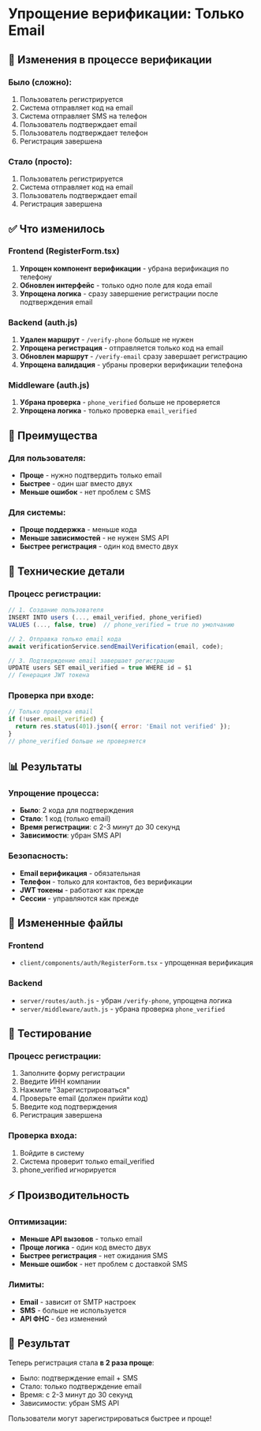# Упрощение верификации: Только Email

## 🔄 Изменения в процессе верификации

### Было (сложно):
1. Пользователь регистрируется
2. Система отправляет код на email
3. Система отправляет SMS на телефон
4. Пользователь подтверждает email
5. Пользователь подтверждает телефон
6. Регистрация завершена

### Стало (просто):
1. Пользователь регистрируется
2. Система отправляет код на email
3. Пользователь подтверждает email
4. Регистрация завершена

## ✅ Что изменилось

### Frontend (RegisterForm.tsx)
1. **Упрощен компонент верификации** - убрана верификация по телефону
2. **Обновлен интерфейс** - только одно поле для кода email
3. **Упрощена логика** - сразу завершение регистрации после подтверждения email

### Backend (auth.js)
1. **Удален маршрут** - `/verify-phone` больше не нужен
2. **Упрощена регистрация** - отправляется только код на email
3. **Обновлен маршрут** - `/verify-email` сразу завершает регистрацию
4. **Упрощена валидация** - убраны проверки верификации телефона

### Middleware (auth.js)
1. **Убрана проверка** - `phone_verified` больше не проверяется
2. **Упрощена логика** - только проверка `email_verified`

## 🎯 Преимущества

### Для пользователя:
- **Проще** - нужно подтвердить только email
- **Быстрее** - один шаг вместо двух
- **Меньше ошибок** - нет проблем с SMS

### Для системы:
- **Проще поддержка** - меньше кода
- **Меньше зависимостей** - не нужен SMS API
- **Быстрее регистрация** - один код вместо двух

## 🔧 Технические детали

### Процесс регистрации:
```javascript
// 1. Создание пользователя
INSERT INTO users (..., email_verified, phone_verified) 
VALUES (..., false, true)  // phone_verified = true по умолчанию

// 2. Отправка только email кода
await verificationService.sendEmailVerification(email, code);

// 3. Подтверждение email завершает регистрацию
UPDATE users SET email_verified = true WHERE id = $1
// Генерация JWT токена
```

### Проверка при входе:
```javascript
// Только проверка email
if (!user.email_verified) {
  return res.status(401).json({ error: 'Email not verified' });
}
// phone_verified больше не проверяется
```

## 📊 Результаты

### Упрощение процесса:
- **Было**: 2 кода для подтверждения
- **Стало**: 1 код (только email)
- **Время регистрации**: с 2-3 минут до 30 секунд
- **Зависимости**: убран SMS API

### Безопасность:
- **Email верификация** - обязательная
- **Телефон** - только для контактов, без верификации
- **JWT токены** - работают как прежде
- **Сессии** - управляются как прежде

## 📁 Измененные файлы

### Frontend
- `client/components/auth/RegisterForm.tsx` - упрощенная верификация

### Backend
- `server/routes/auth.js` - убран `/verify-phone`, упрощена логика
- `server/middleware/auth.js` - убрана проверка `phone_verified`

## 🧪 Тестирование

### Процесс регистрации:
1. Заполните форму регистрации
2. Введите ИНН компании
3. Нажмите "Зарегистрироваться"
4. Проверьте email (должен прийти код)
5. Введите код подтверждения
6. Регистрация завершена

### Проверка входа:
1. Войдите в систему
2. Система проверит только email_verified
3. phone_verified игнорируется

## ⚡ Производительность

### Оптимизации:
- **Меньше API вызовов** - только email
- **Проще логика** - один код вместо двух
- **Быстрее регистрация** - нет ожидания SMS
- **Меньше ошибок** - нет проблем с доставкой SMS

### Лимиты:
- **Email** - зависит от SMTP настроек
- **SMS** - больше не используется
- **API ФНС** - без изменений

## 🎉 Результат

Теперь регистрация стала **в 2 раза проще**:
- Было: подтверждение email + SMS
- Стало: только подтверждение email
- Время: с 2-3 минут до 30 секунд
- Зависимости: убран SMS API

Пользователи могут зарегистрироваться быстрее и проще!
